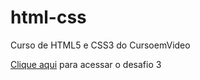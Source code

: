 # html-css
 Curso de HTML5 e CSS3 do CursoemVideo

<a href="https://vortexls.github.io/html-css/Desafios/003/index.html">Clique aqui</a> para acessar o desafio 3
